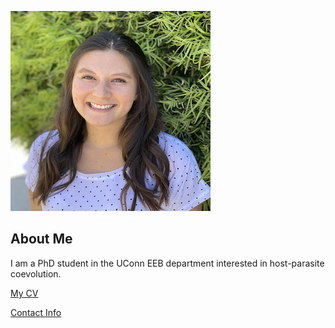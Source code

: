 ![Image of Emma Choi](images/headshot2.jpg)
## About Me
I am a PhD student in the UConn EEB department
interested in host-parasite coevolution.

[My CV](PDFs/cv.pdf)

[Contact Info](contact-info.html)
